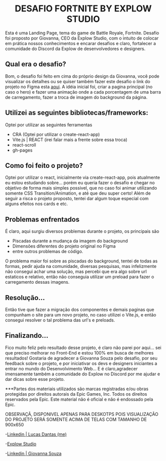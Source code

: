 <h1 align="center"> DESAFIO FORTNITE BY EXPLOW STUDIO </h1>

Esta é uma Landing Page, tema do game de Battle Royale, Fortnite. Desafio foi proposto por Giovanna, CEO da Explow Studio, com o intuito de colocar em prática nossos conhecimentos e encarar desafios e claro, fortalecer a comunidade do Discord da Explow de desenvolvedores e designers.

## Qual era o desafio?

Bom, o desafio foi feito em cima do próprio design da Giovanna, você pode visualizar os detalhes ou se quiser também fazer este desafio o link do projeto no Figma esta [aqui](https://www.figma.com/file/SaYXOXGB290oJrwzJjfydS/Desafio---Fortnite-(Community)?node-id=0%3A1&mode=dev).
A idéia inicial foi, criar a pagina principal (no caso o hero) e fazer uma animação onde a cada porcentagem de uma barra de carregamento, fazer a troca de imagem do background da página.

## Utilizei as seguintes bibliotecas/frameworks:

Optei por utilizar as seguintes ferramentas

- CRA (Optei por utilizar o create-react-app)
- Vite.js | REACT (irei falar mais a frente sobre essa troca)
- react-scroll
- gh-pages

## Como foi feito o projeto?

Optei por utilizar o react, inicialmente via create-react-app, pois atualmente eu estou estudando sobre... porém eu queria fazer o desafio e chegar no objetivo de forma mais simples possivel, que no caso foi animar utilizando somente CSS Transition/Animation, e até que deu super certo! Além de seguir a risca o projeto proposto, tentei dar algum toque especial com alguns efeitos nos cards e etc.

## Problemas enfrentados

É claro, aqui surgiu diversos problemas durante o projeto, os principais são

- Piscadas durante a mudança da imagem do background
- Dimensões diferentes do projeto original no Figma
- entre outros problemas de código.

O problema maior foi sobre as piscadas do background, tentei de todas as formas, pedir ajuda na comunidade, diversas pesquisas, mas infelizmente não consegui achar uma solução, mas percebi que era algo sobre url estaticos e relativo, então não conseguia utilizar um preload para fazer o carregamento dessas imagens.

## Resolução...

Então tive que fazer a migração dos componentes e demais paginas que compunham o site para um novo projeto, no caso utilizei o Vite.js, e então consegui resolver o tal problema das url's e preloads.

## Finalizando...

Fico muito feliz pelo resultado desse projeto, é claro não parei por aqui... sei que preciso melhorar no Front-End e estou 100% em busca de melhores resultados!
Gostaria de agradecer a Giovanna Souza pelo desafio, por seu feedback sobre o projeto, e por iniciativar os devs e designers iniciantes a entrar no mundo do Desenvolvimento Web... E é claro,agradecer imensamente também a comunidade do Explow no Discord por me ajudar e dar dicas sobre esse projeto.

***Partes dos materiais utilizados são marcas registradas e/ou obras protegidas por direitos autorais da Epic Games, Inc. Todos os direitos reservados pela Epic. Este material não é oficial e não é endossado pela Epic.

OBSERVAÇÃ, DISPONIVEL APENAS PARA DESKOTPS POIS VISUALIZAÇÃO DO PROJETO SERÁ SOMENTE ACIMA DE TELAS COM TAMANHO DE 900x650


-[Linkedin | Lucas Dantas (me)](https://www.linkedin.com/in/dantsc/)

-[Explow Studio](https://www.explow.studio/) 

-[Linkedin | Giovanna Souza](https://www.linkedin.com/in/eugiovannasouza/) 
